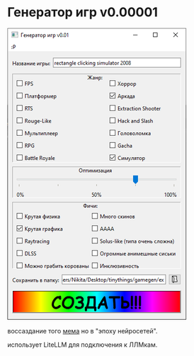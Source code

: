 # Генератор игр v0.00001

![screnshoot](https://github.com/cutplane1/tinythings/blob/master/gamegen/image.png)

воссаздание того [мема](https://github.com/cutplane1/tinythings/tree/master/gamegen/references) но в "эпоху нейросетей".

использует LiteLLM для подключения к ЛЛМкам.
